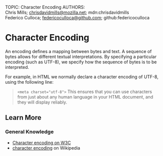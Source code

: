 TOPIC: Character Encoding
AUTHORS: Chris Mills; chrisdavidmills@mozilla.net; mdn:chrisdavidmills
         Federico Culloca; federicoculloca@github.com; github:federicoculloca

# Character Encoding

An encoding defines a mapping between bytes and text. A sequence of bytes allows for different textual
interpretations. By specifying a particular encoding (such as UTF-8), we specify how the sequence of
bytes is to be interpreted.

For example, in HTML we normally declare a character encoding of UTF-8, using the following line:

>`<meta charset="utf-8">`
>This ensures that you can use characters from just about any human language in your HTML document,
and they will display reliably.

## Learn More

### General Knowledge

- [Character encoding on W3C](https://en.wikipedia.org/wiki/Character%20(computing))
- [character encoding](https://en.wikipedia.org/wiki/Character%20encoding) on Wikipedia
